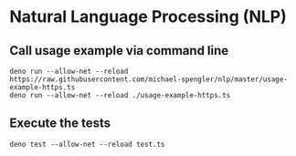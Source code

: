 # Natural Language Processing (NLP)

## Call usage example via command line
```
deno run --allow-net --reload https://raw.githubusercontent.com/michael-spengler/nlp/master/usage-example-https.ts
deno run --allow-net --reload ./usage-example-https.ts
```

## Execute the tests
```
deno test --allow-net --reload test.ts

``` 